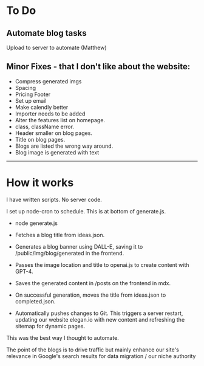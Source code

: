 # To Do 


## Automate blog tasks

Upload to server to automate (Matthew)


## Minor Fixes - that I don't like about the website:


- Compress generated imgs
- Spacing
- Pricing Footer
- Set up email
- Make calendly better
- Importer needs to be added
- Alter the features list on homepage.
- class, className error.
- Header smaller on blog pages.
- Title on blog pages.
- Blogs are listed the wrong way around.
- Blog image is generated with text 


----------

# How it works

I have written scripts. No server code. 

I set up node-cron to schedule. This is at bottom of generate.js.

- node generate.js

- Fetches a blog title from ideas.json.
- Generates a blog banner using DALL-E, saving it to /public/img/blog/generated in the frontend.
- Passes the image location and title to openai.js to create content with GPT-4.
- Saves the generated content in /posts on the frontend in mdx.
- On successful generation, moves the title from ideas.json to completed.json.
- Automatically pushes changes to Git. This triggers a server restart, updating our website elegan.io with new content and refreshing the sitemap for dynamic pages.


This was the best way I thought to automate.


The point of the blogs is to drive traffic but mainly enhance our site's relevance in Google's search results for data migration / our niche authority





